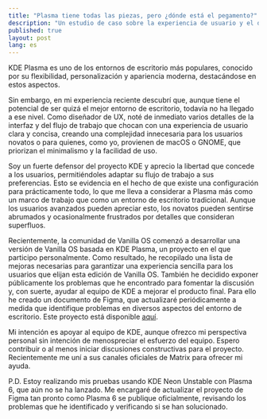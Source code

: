 ```yaml
---
title: "Plasma tiene todas las piezas, pero ¿dónde está el pegamento?"
description: "Un estudio de caso sobre la experiencia de usuario y el diseño del entorno de escritorio KDE Plasma."
published: true
layout: post
lang: es
---
```


KDE Plasma es uno de los entornos de escritorio más populares, conocido por su flexibilidad, personalización y apariencia moderna, destacándose en estos aspectos.

Sin embargo, en mi experiencia reciente descubrí que, aunque tiene el potencial de ser quizá el mejor entorno de escritorio, todavía no ha llegado a ese nivel. Como diseñador de UX, noté de inmediato varios detalles de la interfaz y del flujo de trabajo que chocan con una experiencia de usuario clara y concisa, creando una complejidad innecesaria para los usuarios novatos o para quienes, como yo, provienen de macOS o GNOME, que priorizan el minimalismo y la facilidad de uso.

Soy un fuerte defensor del proyecto KDE y aprecio la libertad que concede a los usuarios, permitiéndoles adaptar su flujo de trabajo a sus preferencias. Esto se evidencia en el hecho de que existe una configuración para prácticamente todo, lo que me lleva a considerar a Plasma más como un marco de trabajo que como un entorno de escritorio tradicional. Aunque los usuarios avanzados pueden apreciar esto, los novatos pueden sentirse abrumados y ocasionalmente frustrados por detalles que consideran superfluos.

Recientemente, la comunidad de Vanilla OS comenzó a desarrollar una versión de Vanilla OS basada en KDE Plasma, un proyecto en el que participo personalmente. Como resultado, he recopilado una lista de mejoras necesarias para garantizar una experiencia sencilla para los usuarios que elijan esta edición de Vanilla OS. También he decidido exponer públicamente los problemas que he encontrado para fomentar la discusión y, con suerte, ayudar al equipo de KDE a mejorar el producto final. Para ello he creado un documento de Figma, que actualizaré periódicamente a medida que identifique problemas en diversos aspectos del entorno de escritorio. Este proyecto está disponible [aquí](https://www.figma.com/file/CWU67JZHb4yVhTsGWCPPuZ/Plasma-Revamp?type=design&node-id=0%3A1&mode=design&t=W8DEr3LrMHft0UdZ-1).

Mi intención es apoyar al equipo de KDE, aunque ofrezco mi perspectiva personal sin intención de menospreciar el esfuerzo del equipo. Espero contribuir o al menos iniciar discusiones constructivas para el proyecto. Recientemente me uní a sus canales oficiales de Matrix para ofrecer mi ayuda.

P.D. Estoy realizando mis pruebas usando KDE Neon Unstable con Plasma 6, que aún no se ha lanzado. Me encargaré de actualizar el proyecto de Figma tan pronto como Plasma 6 se publique oficialmente, revisando los problemas que he identificado y verificando si se han solucionado.
